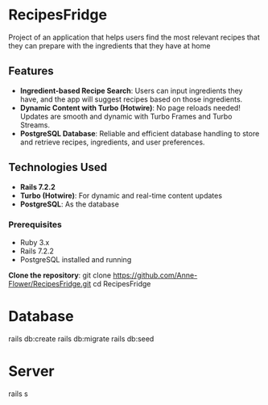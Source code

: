 # RecipesFridge

Project of an application that helps users find the most relevant recipes that they can prepare with the ingredients that they have at home


## Features

- **Ingredient-based Recipe Search**: Users can input ingredients they have, and the app will suggest recipes based on those ingredients.
- **Dynamic Content with Turbo (Hotwire)**: No page reloads needed! Updates are smooth and dynamic with Turbo Frames and Turbo Streams.
- **PostgreSQL Database**: Reliable and efficient database handling to store and retrieve recipes, ingredients, and user preferences.

## Technologies Used

- **Rails 7.2.2**
- **Turbo (Hotwire)**: For dynamic and real-time content updates
- **PostgreSQL**: As the database


### Prerequisites

- Ruby 3.x
- Rails 7.2.2
- PostgreSQL installed and running

**Clone the repository**:
  git clone https://github.com/Anne-Flower/RecipesFridge.git
  cd RecipesFridge

# Database

  rails db:create
  rails db:migrate
  rails db:seed
  
# Server
  rails s